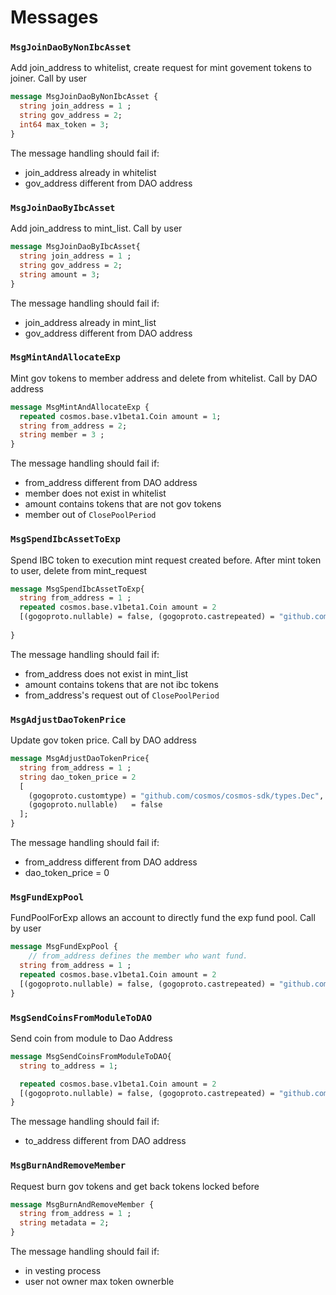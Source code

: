 <!--
order: 3
-->

# Messages

### `MsgJoinDaoByNonIbcAsset`
Add join_address to whitelist, create request for mint govement tokens to joiner. Call by user

```protobuf
message MsgJoinDaoByNonIbcAsset {
  string join_address = 1 ;
  string gov_address = 2;
  int64 max_token = 3;
}
```

The message handling should fail if: 
- join_address already in whitelist
- gov_address different from DAO address


### `MsgJoinDaoByIbcAsset`
Add join_address to mint_list. Call by user

```protobuf
message MsgJoinDaoByIbcAsset{
  string join_address = 1 ;
  string gov_address = 2;
  string amount = 3;
}
```

The message handling should fail if: 
- join_address already in mint_list
- gov_address different from DAO address


### `MsgMintAndAllocateExp`
Mint gov tokens to member address and delete from whitelist. Call by DAO address

```protobuf
message MsgMintAndAllocateExp {
  repeated cosmos.base.v1beta1.Coin amount = 1;
  string from_address = 2;
  string member = 3 ;
}
```

The message handling should fail if: 
- from_address different from DAO address
- member does not exist in whitelist
- amount contains tokens that are not gov tokens
- member out of `ClosePoolPeriod`


### `MsgSpendIbcAssetToExp`
Spend IBC token to execution mint request created before. After mint token to user, delete from mint_request

```protobuf
message MsgSpendIbcAssetToExp{
  string from_address = 1 ;
  repeated cosmos.base.v1beta1.Coin amount = 2 
  [(gogoproto.nullable) = false, (gogoproto.castrepeated) = "github.com/cosmos/cosmos-sdk/types.Coins"];
  
}
```

The message handling should fail if: 
- from_address does not exist in mint_list
- amount contains tokens that are not ibc tokens
- from_address's request out of `ClosePoolPeriod`


### `MsgAdjustDaoTokenPrice`
Update gov token price. Call by DAO address

```protobuf
message MsgAdjustDaoTokenPrice{
  string from_address = 1 ;
  string dao_token_price = 2
  [
    (gogoproto.customtype) = "github.com/cosmos/cosmos-sdk/types.Dec",
    (gogoproto.nullable)   = false
  ];
}
```

The message handling should fail if: 
- from_address different from DAO address
- dao_token_price = 0


### `MsgFundExpPool`
FundPoolForExp allows an account to directly fund the exp fund pool. Call by user

```protobuf
message MsgFundExpPool {
    // from_address defines the member who want fund.
  string from_address = 1 ;
  repeated cosmos.base.v1beta1.Coin amount = 2 
  [(gogoproto.nullable) = false, (gogoproto.castrepeated) = "github.com/cosmos/cosmos-sdk/types.Coins"];
}
```


### `MsgSendCoinsFromModuleToDAO`
Send coin from module to Dao Address

```protobuf
message MsgSendCoinsFromModuleToDAO{
  string to_address = 1;

  repeated cosmos.base.v1beta1.Coin amount = 2
  [(gogoproto.nullable) = false, (gogoproto.castrepeated) = "github.com/cosmos/cosmos-sdk/types.Coins"];
}
```

The message handling should fail if: 
- to_address different from DAO address


### `MsgBurnAndRemoveMember`
Request burn gov tokens and get back tokens locked before

```protobuf
message MsgBurnAndRemoveMember {
  string from_address = 1 ;
  string metadata = 2;
}
```

The message handling should fail if: 
- in vesting process
- user not owner max token ownerble